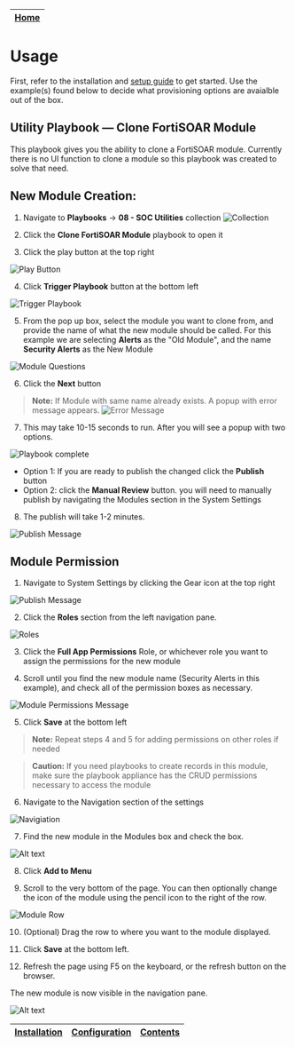 | [Home](../README.md) |
|----------------------|

# Usage
First, refer to the installation and [setup guide](setup.md) to get started. Use the example(s) found below to decide what provisioning options are avaialble out of the box.

## Utility Playbook &mdash; Clone FortiSOAR Module
This playbook gives you the ability to clone a FortiSOAR module. Currently there is no UI function to clone a module so this playbook was created to solve that need.

## New Module Creation:

1. Navigate to **Playbooks** -> **08 - SOC Utilities** collection
![Collection](./res/Collection.png)

2. Click the  **Clone FortiSOAR Module** playbook to open it
3. Click the play button at the top right

![Play Button](./res/play_button.png)

4. Click **Trigger Playbook** button at the bottom left

![Trigger Playbook](./res/trigger_playbook.png)

5. From the pop up box, select the module you want to clone from, and provide the name of what the new module should be called. For this example we are selecting **Alerts** as the "Old Module", and the name **Security Alerts** as the New Module

![Module Questions](./res/module_input_questions.png)

6. Click the **Next** button
> **Note:** If Module with same name already exists. A popup with error message appears.
![Error Message](./res/error_message.png)

7. This may take 10-15 seconds to run. After you will see a popup with two options.

![Playbook complete](./res/playbook_complete_dialog.png)

 - Option 1: If you are ready to publish the changed click the **Publish** button
 - Option 2: click the **Manual Review** button. you will need to manually publish by navigating the Modules section in the System Settings

8. The publish will take 1-2 minutes.

![Publish Message](./res/publish_message.png)

## Module Permission

1.  Navigate to System Settings by clicking the Gear icon at the top right

![Publish Message](./res/system_settings.png)

2.   Click the **Roles** section from the left navigation pane.

![Roles](./res/roles.png)

3.   Click the **Full App Permissions** Role, or whichever role you want to assign the permissions for the new module

4.   Scroll until you find the new module name (Security Alerts in this example), and check all of the permission boxes as necessary.

![Module Permissions Message](./res/module_permissions.png)

5.   Click **Save** at the bottom left

> **Note:** Repeat steps 4 and 5 for adding permissions on other roles if needed

> **Caution:** If you need playbooks to create records in this module, make sure the playbook appliance has the CRUD permissions necessary to access the module

6.   Navigate to the Navigation section of the settings

![Navigiation](./res/navigation.png)

7.  Find the new module in the Modules box and check the box.

![Alt text](./res/modules_box.png)

8. Click **Add to Menu**

9. Scroll to the very bottom of the page. You can then optionally change the icon of the module using the pencil icon to the right of the row.

![Module Row](./res/module_row.png)

10.  (Optional) Drag the row to where you want to the module displayed.

11.  Click **Save** at the bottom left.
12.  Refresh the page using F5 on the keyboard, or the refresh button on the browser.

The new module is now visible in the navigation pane.

![Alt text](./res/navigation_icon.png)

| [Installation](./setup.md#installation) | [Configuration](./setup.md#configuration) | [Contents](./contents.md) |
|-----------------------------------------|-------------------------------------------|---------------------------|
